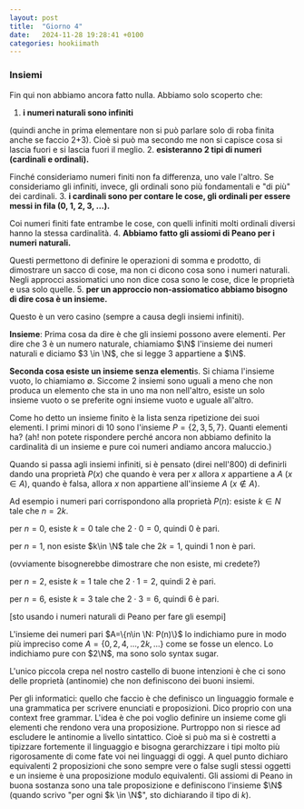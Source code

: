 ```yaml
---
layout: post
title:  "Giorno 4"
date:   2024-11-28 19:28:41 +0100
categories: hookiimath
---
```

### Insiemi

Fin qui non abbiamo ancora fatto nulla. Abbiamo solo scoperto che:

1. **i numeri naturali sono infiniti**
  
  (quindi anche in prima elementare non si può parlare solo di roba finita anche se faccio 2+3). Cioè si può ma secondo me non si capisce cosa si lascia fuori e si lascia fuori il meglio.
2. **esisteranno 2 tipi di numeri (cardinali e ordinali).**
  
  Finché consideriamo numeri finiti non fa differenza, uno vale l'altro. Se consideriamo gli infiniti, invece, gli ordinali sono più fondamentali e "di più" dei cardinali.
3. **i cardinali sono per contare le cose, gli ordinali per essere messi in fila (0, 1, 2, 3, ...).**
  
  Coi numeri finiti fate entrambe le cose, con quelli infiniti molti ordinali diversi hanno la stessa cardinalità.
4. **Abbiamo fatto gli assiomi di Peano per i numeri naturali.**

  Questi permettono di definire le operazioni di somma e prodotto, di dimostrare un sacco di cose, ma non ci dicono cosa sono i numeri naturali. Negli approcci assiomatici uno non dice cosa sono le cose, dice le proprietà e usa solo quelle.
5. **per un approccio non-assiomatico abbiamo bisogno di dire cosa è un insieme.**
  
  Questo è un vero casino (sempre a causa degli insiemi infiniti).


**Insieme**:
Prima cosa da dire è che gli insiemi possono avere elementi.
Per dire che 3 è un numero naturale, chiamiamo $\N$ l'insieme dei numeri naturali e diciamo $3 \in \N$, che si legge 3 appartiene a $\N$.

**Seconda cosa esiste un insieme senza elementi**s. 
Si chiama l'insieme vuoto, lo chiamiamo $\emptyset$.
Siccome 2 insiemi sono uguali a meno che non produca un elemento che sta in uno ma non nell'altro, 
esiste un solo insieme vuoto o se preferite ogni insieme vuoto e uguale all'altro.

Come ho detto un insieme finito è la lista senza ripetizione dei suoi elementi.
I primi minori di 10 sono l'insieme $P=\{2, 3, 5, 7\}$.
Quanti elementi ha? (ah! non potete rispondere perché ancora non abbiamo definito la cardinalità di un insieme 
e pure coi numeri andiamo ancora maluccio.)

Quando si passa agli insiemi infiniti, si è pensato (direi nell'800) di definirli dando una proprietà $P(x)$
che quando è vera per $x$ allora $x$ appartiene a $A$ ($x\in A$), quando è falsa, allora $x$ non appartiene all'insieme $A$ ($x\not\in A$).

Ad esempio i numeri pari corrispondono alla proprietà    $P(n)$: esiste $k\in N$ tale che $n=2k$.

per $n=0$, esiste $k=0$ tale che $2\cdot0=0$, quindi 0 è pari.

per $n=1$, non esiste $k\in \N$ tale che $2k=1$, quindi 1 non è pari. 

(ovviamente bisognerebbe dimostrare che non esiste, mi credete?)

per $n=2$, esiste $k=1$ tale che $2\cdot 1=2$, quindi 2 è pari.

per $n=6$, esiste $k=3$ tale che $2\cdot 3=6$, quindi 6 è pari.

[sto usando i numeri naturali di Peano per fare gli esempi]

L'insieme dei numeri pari $A=\{n\in \N: P(n)\}$ lo indichiamo pure in modo più impreciso come $A=\{0,2, 4, ..., 2k, ...\}$ come se fosse un elenco.
Lo indichiamo pure con $2\N$, ma sono solo syntax sugar.

L'unico piccola crepa nel nostro castello di buone intenzioni è che ci sono delle proprietà (antinomie) 
che non definiscono dei buoni insiemi.



Per gli informatici: quello che faccio è che definisco un linguaggio formale e una grammatica per scrivere enunciati e proposizioni.
Dico proprio con una context free grammar.
L'idea è che poi voglio definire un insieme come gli elementi che rendono vera una proposizione.
Purtroppo non si riesce ad escludere le antinomie a livello sintattico. 
Cioè si può ma si è costretti a tipizzare fortemente il linguaggio e bisogna gerarchizzare i tipi molto più rigorosamente di come fate voi nei linguaggi di oggi.
A quel punto dichiaro equivalenti 2 proposizioni che sono sempre vere o false sugli stessi oggetti e un insieme è una proposizione modulo equivalenti.
Gli assiomi di Peano in buona sostanza sono una tale proposizione e definiscono l'insieme $\N$ 
(quando scrivo  "per ogni $k \in \N$", sto dichiarando il tipo di $k$).